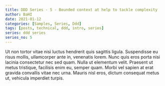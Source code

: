 ```yaml
---
title: DDD Series - 5 - Bounded context at help to tackle complexity
author: BaHI
date: 2021-01-12
categories: [Samples, Series, Ddd]
tags: [posts, technical, ddd, intro, series]
series: ddd series
series_no: 5
---
```


Ut non tortor vitae nisi luctus hendrerit quis sagittis ligula. Suspendisse eu risus mollis, ullamcorper ante in, venenatis lorem. Nunc quis eros porta nisi lacinia consectetur nec sed quam. Nulla ut elementum velit. Praesent ut metus tristique, facilisis enim eu, semper quam. Morbi vel sapien at erat gravida convallis vitae nec urna. Mauris nisl eros, dictum consequat metus ut, vehicula imperdiet turpis.
